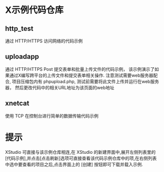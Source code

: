 # X示例代码仓库

## http_test
通过 HTTP/HTTPS 访问网络的代码示例

## uploadapp
通过 HTTP/HTTPS Post 提交表单和批量上传文件的代码示例， 该示例演示了如果通过X编写跨平台的上传文件和提交表单相关操作.
注意测试需要web服务器配合, 项目压缩包内有 phpupload.php, 测试前需要将此文件上传并运行在web服务器， 然后更改代码中的相关URL地址为该页面的web地址

## xnetcat
使用 TCP 在控制台进行简单的数据传输代码示例


# 提示

XStudio 可直接与该示例仓库相连,在 XStudio 的新建界面中,展开左侧列表里的[代码示例],并点击[点击刷新]选项可直接查看该代码示例仓库中的项,在右侧列表中选中要查看的项目之后,点击界面上的 [创建] 按钮即可下载并载入示例.
